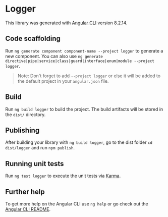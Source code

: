 # Logger

This library was generated with [Angular CLI](https://github.com/angular/angular-cli) version 8.2.14.

## Code scaffolding

Run `ng generate component component-name --project logger` to generate a new component. You can also use `ng generate directive|pipe|service|class|guard|interface|enum|module --project logger`.
> Note: Don't forget to add `--project logger` or else it will be added to the default project in your `angular.json` file. 

## Build

Run `ng build logger` to build the project. The build artifacts will be stored in the `dist/` directory.

## Publishing

After building your library with `ng build logger`, go to the dist folder `cd dist/logger` and run `npm publish`.

## Running unit tests

Run `ng test logger` to execute the unit tests via [Karma](https://karma-runner.github.io).

## Further help

To get more help on the Angular CLI use `ng help` or go check out the [Angular CLI README](https://github.com/angular/angular-cli/blob/master/README.md).
